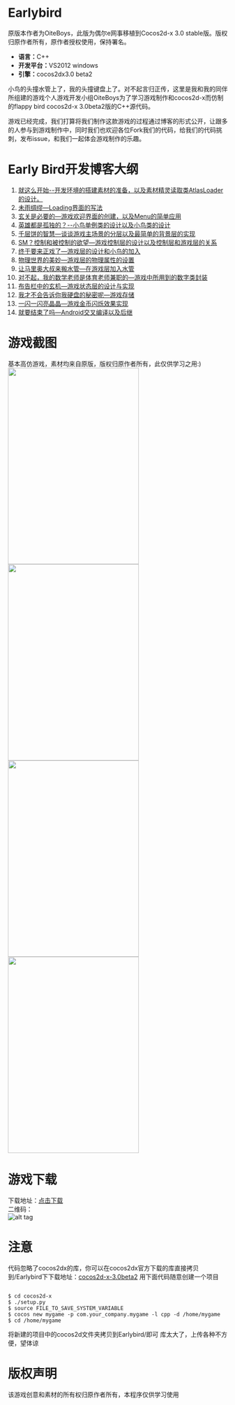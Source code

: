 Earlybird
=========

原版本作者为OiteBoys，此版为偶尔e网事移植到Cocos2d-x 3.0 stable版。版权归原作者所有，原作者授权使用，保持署名。

<ul>
  <li><b>语言：</b>C++</li>
  <li><b>开发平台：</b>VS2012  windows</li>
  <li><b>引擎：</b>cocos2dx3.0 beta2</li>
</ul>

<p>小鸟的头撞水管上了，我的头撞键盘上了。对不起言归正传，这里是我和我的同伴所组建的游戏个人游戏开发小组OiteBoys为了学习游戏制作和cocos2d-x而仿制的flappy bird cocos2d-x 3.0beta2版的C++源代码。</p>

<p>游戏已经完成，我们打算将我们制作这款游戏的过程通过博客的形式公开，让跟多的人参与到游戏制作中，同时我们也欢迎各位Fork我们的代码，给我们的代码挑刺，发布issue，和我们一起体会游戏制作的乐趣。</p>

Early Bird开发博客大纲
=================

1.	<a href="http://blog.csdn.net/kantian_/article/details/21161299" target="_blank">就这么开始--开发环境的搭建素材的准备，以及素材精灵读取类AtlasLoader的设计。</a>
2.	<a href="http://blog.csdn.net/kantian_/article/details/21184609" target="_blank">未雨绸缪—Loading界面的写法</a>
3.	<a href="http://blog.csdn.net/kantian_/article/details/21226239" target="_blank">玄关是必要的—游戏欢迎界面的创建，以及Menu的简单应用</a>
4.	<a href="http://blog.csdn.net/kantian_/article/details/21511483" target="_blank">英雄都是孤独的？--小鸟单例类的设计以及小鸟类的设计</a>
5.	<a href="http://blog.csdn.net/kantian_/article/details/21512221" target="_blank">千层饼的智慧—谈谈游戏主场景的分层以及最简单的背景层的实现</a>
6.	<a href="http://blog.csdn.net/kantian_/article/details/21592941" target="_blank">SM？控制和被控制的欲望—游戏控制层的设计以及控制层和游戏层的关系</a>
7.	<a href="http://blog.csdn.net/kantian_/article/details/21608891" target="_blank">终于要来正戏了—游戏层的设计和小鸟的加入</a>
8.	<a href="http://blog.csdn.net/kantian_/article/details/21648647" target="_blank">物理世界的美妙—游戏层的物理属性的设置</a>
9.	<a href="http://blog.csdn.net/kantian_/article/details/21699457" target="_blank">让马里奥大叔来搬水管—在游戏层加入水管</a>
10.	<a href="http://blog.csdn.net/kantian_/article/details/21699893" target="_blank">对不起，我的数学老师是体育老师兼职的—游戏中所用到的数字类封装</a>
11.	<a href="http://blog.csdn.net/kantian_/article/details/21778899" target="_blank">布告栏中的玄机—游戏状态层的设计与实现</a>
12.	<a href="http://blog.csdn.net/kantian_/article/details/21779199" target="_blank">我才不会告诉你我硬盘的秘密呢—游戏存储</a>
13.	<a href="http://blog.csdn.net/kantian_/article/details/21821887" target="_blank">一闪一闪亮晶晶—游戏金币闪烁效果实现</a>
14.	<a href="http://blog.csdn.net/kantian_/article/details/21822437" target="_blank">就要结束了吗—Android交叉编译以及后继</a>


游戏截图
=================
基本高仿游戏，素材均来自原版，版权归原作者所有，此仅供学习之用:)<br/>
<img src="https://github.com/OiteBoys/Earlybird/blob/master/Earlybird/Resources/image/Screenshot_2014-03-08-15-04-15.png?raw=true" width="300" height="450"/><br/>
<img src="https://github.com/OiteBoys/Earlybird/blob/master/Earlybird/Resources/image/Screenshot_2014-03-08-15-04-19.png?raw=true" width="300" height="450"/><br/>
<img src="https://github.com/OiteBoys/Earlybird/blob/master/Earlybird/Resources/image/Screenshot_2014-03-08-15-04-23.png?raw=true" width="300" height="450"/><br/>
<img src="https://github.com/OiteBoys/Earlybird/blob/master/Earlybird/Resources/image/Screenshot_2014-03-08-15-05-19.png?raw=true" width="300" height="450"/>


游戏下载
=================
下载地址：<a href="http://pan.baidu.com/s/1qW6mqio">点击下载</a><br/>
二维码：<br/>
![alt tag](https://github.com/OiteBoys/Earlybird/blob/master/Earlybird/Resources/image/1257355888.png?raw=true)

注意
=================
代码忽略了cocos2dx的库，你可以在cocos2dx官方下载的库直接拷贝到/Earlybird下下载地址：<a href="http://cdn.cocos2d-x.org/cocos2d-x-3.0beta2.zip">cocos2d-x-3.0beta2</a>
用下面代码随意创建一个项目
<pre><code>
$ cd cocos2d-x
$ ./setup.py
$ source FILE_TO_SAVE_SYSTEM_VARIABLE
$ cocos new mygame -p com.your_company.mygame -l cpp -d /home/mygame
$ cd /home/mygame
</code></pre>
将新建的项目中的cocos2d文件夹拷贝到Earlybird/即可
库太大了，上传各种不方便，望体谅


版权声明
=================
该游戏创意和素材的所有权归原作者所有，本程序仅供学习使用

